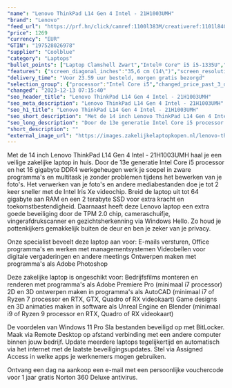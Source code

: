 ```yaml
---
"name": "Lenovo ThinkPad L14 Gen 4 Intel - 21H1003UMH"
"brand": "Lenovo"
"feed_url": "https://prf.hn/click/camref:1100l383M/creativeref:1101l84031/destination:https%3A%2F%2Fwww.coolblue.nl%2Fproduct%2F941904"
"price": 1269
"currency": "EUR"
"GTIN": "197528026978"
"supplier": "Coolblue"
"category": "Laptops"
"bullet_points": ["Laptop Clamshell Zwart","Intel® Core™ i5 i5-1335U","35,6 cm (14\") Full HD 1920 x 1080 Pixels IPS LED backlight 16:9","16 GB DDR4-SDRAM 3200 MHz 1 x 16 GB","512 GB SSD","Intel Iris Xe Graphics","Wi-Fi 6 (802.11ax) Ethernet LAN 1000,100 Mbit/s Bluetooth 5.1","Lithium-Polymeer (LiPo) 57 Wh 65 W","Windows 11 Pro 64-bit"]
"features": {"screen_diagonal_inches":"35,6 cm (14\")","screen_resolution":"1920 x 1080 Pixels","processor_family":"Intel® Core™ i5","memory_size":"16 GB","memory_type":"DDR4-SDRAM","total_storage_space":"512 GB","operating_system":"Windows 11 Pro","battery_capacity":"57 Wh","width":"325,4 mm","depth":"217 mm","height":"19,8 mm","weight":"1,4 kg"}
"delivery_time": "Voor 23.59 uur besteld, morgen gratis bezorgd"
"selection_group": {"processor":"Intel Core i5","changed_price_past_3_days":false,"product_family":"ThinkPad"}
"changed": "2023-12-13 07:15:40"
"seo_header_title": "Lenovo ThinkPad L14 Gen 4 Intel - 21H1003UMH"
"seo_meta_description": "Lenovo ThinkPad L14 Gen 4 Intel - 21H1003UMH"
"seo_h1_title": "Lenovo ThinkPad L14 Gen 4 Intel - 21H1003UMH"
"seo_short_description": "Met de 14 inch Lenovo ThinkPad L14 Gen 4 Intel - 21H1003UMH haal je een veilige zakelijke laptop in huis."
"seo_long_description": "Door de 13e generatie Intel Core i5 processor en het 16 gigabyte DDR4 werkgeheugen werk je soepel in zware programma's en multitask je zonder problemen tijdens het bewerken van je foto's. Het verwerken van je foto's en andere mediabestanden doe je tot 2 keer sneller met de Intel Iris Xe videochip. Breid de laptop uit tot 64 gigabyte aan RAM en een 2 terabyte SSD voor extra kracht en toekomstbestendigheid. Daarnaast heeft deze Lenovo laptop een extra goede beveiliging door de TPM 2. 0 chip, cameraschuifje, vingerafdrukscanner en gezichtsherkenning via Windows Hello. Zo houd je pottenkijkers gemakkelijk buiten de deur en ben je zeker van je privacy. \r\n\r\nOnze specialist beveelt deze laptop aan voor:\r\nE-mails versturen, Office programma's en werken met managementsystemen\r\nVideobellen voor digitale vergaderingen en andere meetings\r\nOntwerpen maken met programma's als Adobe Photoshop\r\n\r\n\r\nDeze zakelijke laptop is ongeschikt voor:\r\nBedrijfsfilms monteren en renderen met programma's als Adobe Premiere Pro (minimaal i7 processor)\r\n2D en 3D ontwerpen maken in programma's als AutoCAD (minimaal i7 of Ryzen 7 processor en RTX, GTX, Quadro of RX videokaart)\r\nGame designs en 3D animaties maken in software als Unreal Engine en Blender (minimaal i9 of Ryzen 9 processor en RTX, Quadro of RX videokaart)\r\n\r\n\r\nDe voordelen van Windows 11 Pro\r\nSla bestanden beveiligd op met BitLocker. \r\nMaak via Remote Desktop op afstand verbinding met een andere computer binnen jouw bedrijf. \r\nUpdate meerdere laptops tegelijkertijd en automatisch via het internet met de laatste beveiligingsupdates. \r\nStel via Assigned Access in welke apps je werknemers mogen gebruiken. \r\n\r\n \r\nOntvang een dag na aankoop een e-mail met een persoonlijke vouchercode voor 1 jaar gratis Norton 360 Deluxe antivirus."
"short_description": ""
"external_image_url": "https://images.zakelijkelaptopkopen.nl/lenovo-thinkpad-l14-gen-4-intel-21h1003umh.webp"
---
```


Met de 14 inch Lenovo ThinkPad L14 Gen 4 Intel - 21H1003UMH haal je een veilige zakelijke laptop in huis. Door de 13e generatie Intel Core i5 processor en het 16 gigabyte DDR4 werkgeheugen werk je soepel in zware programma's en multitask je zonder problemen tijdens het bewerken van je foto's. Het verwerken van je foto's en andere mediabestanden doe je tot 2 keer sneller met de Intel Iris Xe videochip. Breid de laptop uit tot 64 gigabyte aan RAM en een 2 terabyte SSD voor extra kracht en toekomstbestendigheid. Daarnaast heeft deze Lenovo laptop een extra goede beveiliging door de TPM 2.0 chip, cameraschuifje, vingerafdrukscanner en gezichtsherkenning via Windows Hello. Zo houd je pottenkijkers gemakkelijk buiten de deur en ben je zeker van je privacy.

Onze specialist beveelt deze laptop aan voor:
E-mails versturen, Office programma's en werken met managementsystemen
Videobellen voor digitale vergaderingen en andere meetings
Ontwerpen maken met programma's als Adobe Photoshop


Deze zakelijke laptop is ongeschikt voor:
Bedrijfsfilms monteren en renderen met programma's als Adobe Premiere Pro (minimaal i7 processor)
2D en 3D ontwerpen maken in programma's als AutoCAD (minimaal i7 of Ryzen 7 processor en RTX, GTX, Quadro of RX videokaart)
Game designs en 3D animaties maken in software als Unreal Engine en Blender (minimaal i9 of Ryzen 9 processor en RTX, Quadro of RX videokaart)


De voordelen van Windows 11 Pro
Sla bestanden beveiligd op met BitLocker.
Maak via Remote Desktop op afstand verbinding met een andere computer binnen jouw bedrijf.
Update meerdere laptops tegelijkertijd en automatisch via het internet met de laatste beveiligingsupdates.
Stel via Assigned Access in welke apps je werknemers mogen gebruiken.

 
Ontvang een dag na aankoop een e-mail met een persoonlijke vouchercode voor 1 jaar gratis Norton 360 Deluxe antivirus.